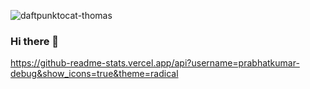 ![daftpunktocat-thomas](https://user-images.githubusercontent.com/60494696/113664348-38c59d80-96c9-11eb-98b0-c259e22b945e.gif)
### Hi there 👋

https://github-readme-stats.vercel.app/api?username=prabhatkumar-debug&show_icons=true&theme=radical
